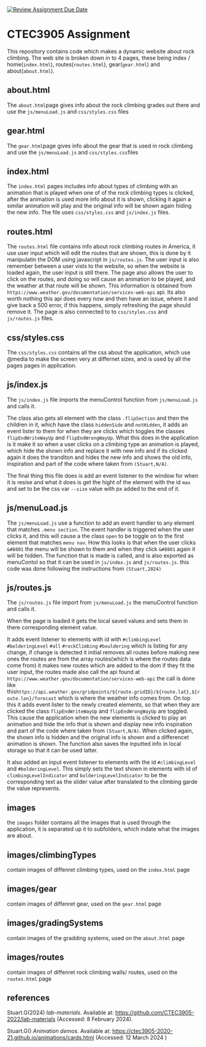 [![Review Assignment Due Date](https://classroom.github.com/assets/deadline-readme-button-24ddc0f5d75046c5622901739e7c5dd533143b0c8e959d652212380cedb1ea36.svg)](https://classroom.github.com/a/GGwkV7WK)
# CTEC3905 Assignment

This repository contains code which makes a dynamic website about rock climbing. The web site is broken down in to 4 pages, these being index / home(`index.html`), routes(`routes.html`), gear(`gear.html`) and about(`about.html`).

## about.html

The `about.html`page gives info about the rock climbing grades out there and use the `js/menuLoad.js`  and `css/styles.css` files

## gear.html

The `gear.html`page gives info about the gear that is used in rock climbing and use the `js/menuLoad.js` and `css/styles.css`files

## index.html

The `index.html` pages includes info about types of climbing with an animation that is played when one of of the rock climbing types is clicked, after the animation is used more info about it is shown, clicking it again a similar animation will play and the original info will be shown again hiding the new info. The file uses `css/styles.css` and `js/index.js` files.

## routes.html

The `routes.html` file contains info about rock climbing routes in America, it use user input which will edit the routes that are shown, this is done by it manipulatin the DOM using javascript in `js/routes.js`. The user input is also remember between a user vists to the website, so when the website is loaded again, the user input is still there. The page also allows the user to click on the routes, and doing so will cause an animation to be played, and the weather at that route will be shown. This information is obtained from `https://www.weather.gov/documentation/services-web-api` api. Its also worth nothing this api does every now and then have an issue, where it and give back a 500 error, if this happens, simply refreshing the page should remove it. The page is also connected to to `css/styles.css` and `js/routes.js` files.

## css/styles.css

The `css/styles.css` contains all the css about the application, which use @media to make the screen very at differnet sizes, and is used by all the pages pages in application. 

## js/index.js

The `js/index.js` file imports the menuControl function from `js/menuLoad.js` and calls it. 

The class also gets all element with the class `.flipSection` and then the children in it, which have the class `hiddenSide` and `notHidden`, it adds an event lister to them for when they are clicks which toggles the classes `flipEndWriteWayUp` and `flipEndWrongWayUp`. What this does in the application is it make it so when a user clicks on a climbing type an animation is played, which hide the shown info and replace it with new info and if its clicked again it does the tranditon and hides the new info and shows the old info, inspiration and part of the code where taken from `(Stuart,N/A)`.

The final thing this file does is add an event listener to the window for when it is resise and what it does is get the hight of the element with the id `max` and set to be the css var `--size` value with px added to the end of it.

## js/menuLoad.js

The `js/menuLoad.js` use a function to add an event handler to any element that matches `.menu section`. The event handler is triggered when the user clicks it, and this will cause a the class `open` to be toggle on to the first element that matches `menu nav`. How this looks is that when the user clicks `&#8801` the menu will be shown to them and when they click `&#8801` again it will be hidden. The function that is made is called, and is also exported as menuContol so that it can be used in `js/index.js` and `js/routes.js`. this code was done following the instructions from `(Stuart,2024)`



## js/routes.js

The `js/routes.js` file import from `js/menuLoad.js` the menuControl function and calls it.

When the page is loaded it gets the local saved values and sets them in there corresponding element value. 

It adds event listener to elements with id with `#climbingLevel` `#bolderingLevel` `#all` `#rockClimbing` `#bouldering` which is listing for any change, if change is detected it initial removes all routes before making new ones the routes are from the array routes(which is where the routes data come from) it makes new routes which are added to the dom if they fit the user input, the routes made also call the api found at `https://www.weather.gov/documentation/services-web-api` the call is done like this`https://api.weather.gov/gridpoints/${route.gridID}/${route.lat},${route.lon}/forecast` which is where the weather info comes from. On top this it adds event lister to the newly created elements, so that when they are clicked the class `flipEndWriteWayUp` and `flipEndWrongWayUp` are toggled. This cause the application when the new elements is clicked to play an animation and hide the info that is shown and display new info inspiration and part of the code where taken from `(Stuart,N/A)`. When clicked again, the shown info is hidden and the original info is shown and a differencet animation is shown. The function also saves the inputted info in local storage so that it can be used latter. 

It also added an input event listener to elements with the id `#climbingLevel` and `#bolderingLevel`. This simply sets the text shown in elements with id of `climbingLevelIndicator` and `bolderingLevelIndicator` to be the corresponding text as the slider value after translated to the climbing garde the value represents. 

## images

the `images` folder contains all the images that is used through the application, it is separated up it to subfolders, which indate what the images are about.

## images/climbingTypes

contain images of diffenret climbing types, used on the `index.html` page

## images/gear

contain images of diffenret gear, used on the `gear.html` page

## images/gradingSystems

contain images of the gradding systems,  used on the `about.html` page

## images/routes

contain images of diffenret rock climbing walls/ routes, used on the `routes.html` page

## references

Stuart.G(2024) *lab-materials*. Available at: https://github.com/CTEC3905-2022/lab-materials (Accessed: 8 February 2024). 

Stuart.G() *Animation demos*. Available at: https://ctec3905-2020-21.github.io/animations/cards.html (Accessed: 12 March 2024 )
